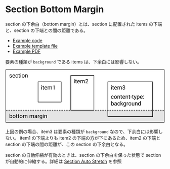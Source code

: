 # Section Bottom Margin

section の下余白（bottom margin）とは、section に配置された items の下端と、section の下端との間の距離である。

- [Example code](test_ssection_report_section_bottom_margin.rb)
- [Example template file](template.tlf)
- [Example PDF](expect.pdf)


要素の種類が `background` である items は、下余白には影響しない。

<img src="bottom-margin-diagram-1.svg" />

上図の例の場合、item3 は要素の種類が `background` なので、下余白には影響しない。
item1 の下端よりも item2 の下端の方が下にあるため、item2 の下端と section の下端の間の距離が、この section の下余白となる。

section の自動伸縮が有効のときは、section の下余白を保った状態で section が自動的に伸縮する。詳細は [Section Auto Stretch](../section_report_section_auto_stretch/README.md) を参照
